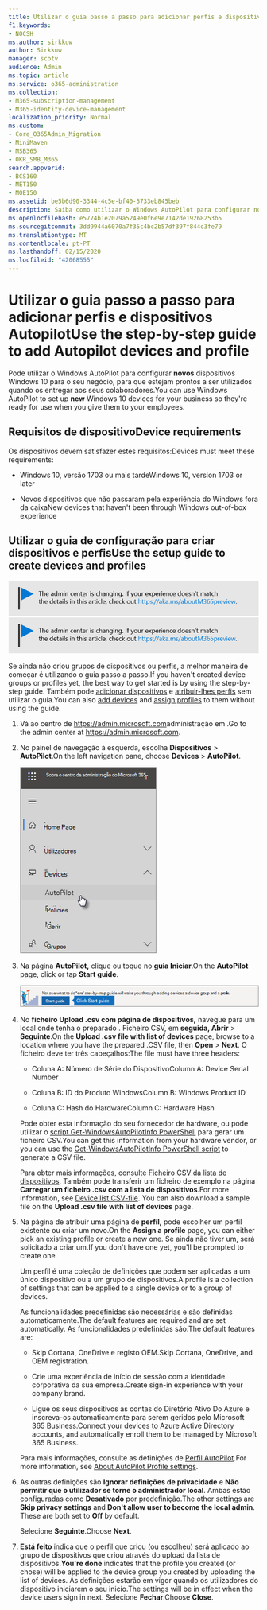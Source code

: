 ```yaml
---
title: Utilizar o guia passo a passo para adicionar perfis e dispositivos Autopilot
f1.keywords:
- NOCSH
ms.author: sirkkuw
author: Sirkkuw
manager: scotv
audience: Admin
ms.topic: article
ms.service: o365-administration
ms.collection:
- M365-subscription-management
- M365-identity-device-management
localization_priority: Normal
ms.custom:
- Core_O365Admin_Migration
- MiniMaven
- MSB365
- OKR_SMB_M365
search.appverid:
- BCS160
- MET150
- MOE150
ms.assetid: be5b6d90-3344-4c5e-bf40-5733eb845beb
description: Saiba como utilizar o Windows AutoPilot para configurar novos dispositivos Windows 10 para o seu negócio.
ms.openlocfilehash: e5774b1e2079a5249e0f6e9e7142de19268253b5
ms.sourcegitcommit: 3dd9944a6070a7f35c4bc2b57df397f844c3fe79
ms.translationtype: MT
ms.contentlocale: pt-PT
ms.lasthandoff: 02/15/2020
ms.locfileid: "42068555"
---
```

# <a name="use-the-step-by-step-guide-to-add-autopilot-devices-and-profile"></a><span data-ttu-id="85152-103">Utilizar o guia passo a passo para adicionar perfis e dispositivos Autopilot</span><span class="sxs-lookup"><span data-stu-id="85152-103">Use the step-by-step guide to add Autopilot devices and profile</span></span>

<span data-ttu-id="85152-104">Pode utilizar o Windows AutoPilot para configurar **novos** dispositivos Windows 10 para o seu negócio, para que estejam prontos a ser utilizados quando os entregar aos seus colaboradores.</span><span class="sxs-lookup"><span data-stu-id="85152-104">You can use Windows AutoPilot to set up **new** Windows 10 devices for your business so they're ready for use when you give them to your employees.</span></span>
  
## <a name="device-requirements"></a><span data-ttu-id="85152-105">Requisitos de dispositivo</span><span class="sxs-lookup"><span data-stu-id="85152-105">Device requirements</span></span>

<span data-ttu-id="85152-106">Os dispositivos devem satisfazer estes requisitos:</span><span class="sxs-lookup"><span data-stu-id="85152-106">Devices must meet these requirements:</span></span>
  
- <span data-ttu-id="85152-107">Windows 10, versão 1703 ou mais tarde</span><span class="sxs-lookup"><span data-stu-id="85152-107">Windows 10, version 1703 or later</span></span>
    
- <span data-ttu-id="85152-108">Novos dispositivos que não passaram pela experiência do Windows fora da caixa</span><span class="sxs-lookup"><span data-stu-id="85152-108">New devices that haven't been through Windows out-of-box experience</span></span>
    
## <a name="use-the-setup-guide-to-create-devices-and-profiles"></a><span data-ttu-id="85152-109">Utilizar o guia de configuração para criar dispositivos e perfis</span><span class="sxs-lookup"><span data-stu-id="85152-109">Use the setup guide to create devices and profiles</span></span>

<span data-ttu-id="85152-110">[![Etiqueta que informa que o centro de administração está a mudar e que pode encontrar mais detalhes em aka.ms/aboutM365preview.](../media/m365admincenterchanging.png)](https://docs.microsoft.com/office365/admin/microsoft-365-admin-center-preview)</span><span class="sxs-lookup"><span data-stu-id="85152-110">[![Label to let you know the admin center is changing and you can find more details at aka.ms/aboutM365preview.](../media/m365admincenterchanging.png)](https://docs.microsoft.com/office365/admin/microsoft-365-admin-center-preview)</span></span>

<span data-ttu-id="85152-111">Se ainda não criou grupos de dispositivos ou perfis, a melhor maneira de começar é utilizando o guia passo a passo.</span><span class="sxs-lookup"><span data-stu-id="85152-111">If you haven't created device groups or profiles yet, the best way to get started is by using the step-by-step guide.</span></span> <span data-ttu-id="85152-112">Também pode [adicionar dispositivos](create-and-edit-autopilot-devices.md) e [atribuir-lhes perfis](create-and-edit-autopilot-profiles.md) sem utilizar o guia.</span><span class="sxs-lookup"><span data-stu-id="85152-112">You can also [add devices](create-and-edit-autopilot-devices.md) and [assign profiles](create-and-edit-autopilot-profiles.md) to them without using the guide.</span></span> 
  
1. <span data-ttu-id="85152-113">Vá ao centro de <a href="https://go.microsoft.com/fwlink/p/?linkid=837890" target="_blank">https://admin.microsoft.com</a>administração em .</span><span class="sxs-lookup"><span data-stu-id="85152-113">Go to the admin center at <a href="https://go.microsoft.com/fwlink/p/?linkid=837890" target="_blank">https://admin.microsoft.com</a>.</span></span>

2. <span data-ttu-id="85152-114">No painel de navegação à esquerda, escolha **Dispositivos** \> **AutoPilot**.</span><span class="sxs-lookup"><span data-stu-id="85152-114">On the left navigation pane, choose **Devices** \> **AutoPilot**.</span></span>

    ![No centro de administração, escolha os dispositivos e, em seguida, o AutoPilot.](../media/AutoPilot.png)
  
2. <span data-ttu-id="85152-116">Na página **AutoPilot,** clique ou toque no **guia Iniciar**.</span><span class="sxs-lookup"><span data-stu-id="85152-116">On the **AutoPilot** page, click or tap **Start guide**.</span></span>
    
    ![Click Start guide for step-by-step instructions for Autopilot.](../media/31662655-d1e6-437d-87ea-c0dec5da56f7.png)
  
3. <span data-ttu-id="85152-118">No **ficheiro Upload .csv com página de dispositivos,** navegue para um local onde tenha o preparado . Ficheiro CSV, em **seguida, Abrir** \> **Seguinte**.</span><span class="sxs-lookup"><span data-stu-id="85152-118">On the **Upload .csv file with list of devices** page, browse to a location where you have the prepared .CSV file, then **Open** \> **Next**.</span></span> <span data-ttu-id="85152-119">O ficheiro deve ter três cabeçalhos:</span><span class="sxs-lookup"><span data-stu-id="85152-119">The file must have three headers:</span></span>
    
    - <span data-ttu-id="85152-120">Coluna A: Número de Série do Dispositivo</span><span class="sxs-lookup"><span data-stu-id="85152-120">Column A: Device Serial Number</span></span>
    
    - <span data-ttu-id="85152-121">Coluna B: ID do Produto Windows</span><span class="sxs-lookup"><span data-stu-id="85152-121">Column B: Windows Product ID</span></span>
    
    - <span data-ttu-id="85152-122">Coluna C: Hash do Hardware</span><span class="sxs-lookup"><span data-stu-id="85152-122">Column C: Hardware Hash</span></span>
    
    <span data-ttu-id="85152-123">Pode obter esta informação do seu fornecedor de hardware, ou pode utilizar o [script Get-WindowsAutoPilotInfo PowerShell](https://www.powershellgallery.com/packages/Get-WindowsAutoPilotInfo) para gerar um ficheiro CSV.</span><span class="sxs-lookup"><span data-stu-id="85152-123">You can get this information from your hardware vendor, or you can use the [Get-WindowsAutoPilotInfo PowerShell script](https://www.powershellgallery.com/packages/Get-WindowsAutoPilotInfo) to generate a CSV file.</span></span> 
    
    <span data-ttu-id="85152-p103">Para obter mais informações, consulte [Ficheiro CSV da lista de dispositivos](https://support.office.com/article/932e3676-2491-49f0-9177-d893d2f5276e). Também pode transferir um ficheiro de exemplo na página **Carregar um ficheiro .csv com a lista de dispositivos**.</span><span class="sxs-lookup"><span data-stu-id="85152-p103">For more information, see [Device list CSV-file](https://support.office.com/article/932e3676-2491-49f0-9177-d893d2f5276e). You can also download a sample file on the **Upload .csv file with list of devices** page.</span></span> 
    
4. <span data-ttu-id="85152-126">Na página de atribuir uma página de **perfil,** pode escolher um perfil existente ou criar um novo.</span><span class="sxs-lookup"><span data-stu-id="85152-126">On the **Assign a profile** page, you can either pick an existing profile or create a new one.</span></span> <span data-ttu-id="85152-127">Se ainda não tiver um, será solicitado a criar um.</span><span class="sxs-lookup"><span data-stu-id="85152-127">If you don't have one yet, you'll be prompted to create one.</span></span> 
    
    <span data-ttu-id="85152-128">Um perfil é uma coleção de definições que podem ser aplicadas a um único dispositivo ou a um grupo de dispositivos.</span><span class="sxs-lookup"><span data-stu-id="85152-128">A profile is a collection of settings that can be applied to a single device or to a group of devices.</span></span>
    
    <span data-ttu-id="85152-129">As funcionalidades predefinidas são necessárias e são definidas automaticamente.</span><span class="sxs-lookup"><span data-stu-id="85152-129">The default features are required and are set automatically.</span></span> <span data-ttu-id="85152-130">As funcionalidades predefinidas são:</span><span class="sxs-lookup"><span data-stu-id="85152-130">The default features are:</span></span>
    
    - <span data-ttu-id="85152-131">Skip Cortana, OneDrive e registo OEM.</span><span class="sxs-lookup"><span data-stu-id="85152-131">Skip Cortana, OneDrive, and OEM registration.</span></span>
    
    - <span data-ttu-id="85152-132">Crie uma experiência de início de sessão com a identidade corporativa da sua empresa.</span><span class="sxs-lookup"><span data-stu-id="85152-132">Create sign-in experience with your company brand.</span></span>
    
    - <span data-ttu-id="85152-133">Ligue os seus dispositivos às contas do Diretório Ativo Do Azure e inscreva-os automaticamente para serem geridos pelo Microsoft 365 Business.</span><span class="sxs-lookup"><span data-stu-id="85152-133">Connect your devices to Azure Active Directory accounts, and automatically enroll them to be managed by Microsoft 365 Business.</span></span>
    
    <span data-ttu-id="85152-134">Para mais informações, consulte as definições de [Perfil AutoPilot](autopilot-profile-settings.md).</span><span class="sxs-lookup"><span data-stu-id="85152-134">For more information, see [About AutoPilot Profile settings](autopilot-profile-settings.md).</span></span> 
    
5. <span data-ttu-id="85152-135">As outras definições são **Ignorar definições de privacidade** e **Não permitir que o utilizador se torne o administrador local**. Ambas estão configuradas como **Desativado** por predefinição.</span><span class="sxs-lookup"><span data-stu-id="85152-135">The other settings are **Skip privacy settings** and **Don't allow user to become the local admin**. These are both set to **Off** by default.</span></span> 
    
    <span data-ttu-id="85152-136">Selecione **Seguinte**.</span><span class="sxs-lookup"><span data-stu-id="85152-136">Choose **Next**.</span></span>
    
6. <span data-ttu-id="85152-137">**Está feito** indica que o perfil que criou (ou escolheu) será aplicado ao grupo de dispositivos que criou através do upload da lista de dispositivos.</span><span class="sxs-lookup"><span data-stu-id="85152-137">**You're done** indicates that the profile you created (or chose) will be applied to the device group you created by uploading the list of devices.</span></span> <span data-ttu-id="85152-138">As definições estarão em vigor quando os utilizadores do dispositivo iniciarem o seu inicio.</span><span class="sxs-lookup"><span data-stu-id="85152-138">The settings will be in effect when the device users sign in next.</span></span> <span data-ttu-id="85152-139">Selecione **Fechar**.</span><span class="sxs-lookup"><span data-stu-id="85152-139">Choose **Close**.</span></span>
    
